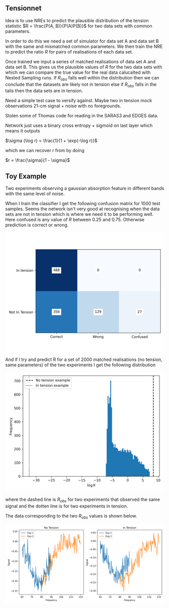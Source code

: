 Tensionnet
----------

Idea is to use NREs to predict the plausible distribution of the tension statistic $R = \frac{P(A, B)}{P(A)P(B)}$ for two data sets with common parameters.

In order to do this we need a set of simulator for data set A and data set B with the same and mismatched common parameters. We then train the NRE to predict the ratio $R$ for pairs of realisations of each data set. 

Once trained we input a series of matched realisations of data set A and data set B. This gives us the plausible values of $R$ for the two data sets with which we can compare the true value for the real data calucalted with Nested Sampling runs. If $R_{obs}$ falls well within the distribution then we can conclude that the datasets are likely not in tension else if $R_{obs}$ falls in the tails then the data sets are in tension.

Need a simple test case to versify against. Maybe two in tension mock observations 21-cm signal + noise with no foregrounds.

Stolen some of Thomas code for reading in the SARAS3 and EDGES data.

Network just uses a binary cross entropy + sigmoid on last layer which means it outputs

$\sigma (\log r) = \frac{1}{1 + \exp(-\log r)}$

which we can recover r from by doing

$r = \frac{\sigma}{1 - \sigma}$

Toy Example
-----------

Two experiments observing a gaussian absorption feature in different bands with
the same level of noise.

When I train the classifier I get the following confusion matrix for
1000 test samples. Seems the network isn't very good at recognising when the
data sets are not in tension which is where we need it to be performing well.
Here confused is any value of $R$ between 0.25 and 0.75. Otherwise prediction
is correct or wrong.

![confusion matrix](https://github.com/htjb/tension-networks/blob/main/test_confusion_matrix.png)

And if I try and predict R for a set of 2000 matched realisations (no tension, 
same parameters) of the two experiments I get the following distribution

![R distribution](https://github.com/htjb/tension-networks/blob/main/test_r_hist.png)

where the dashed line is $R_{obs}$ for two experiments that observed the same
signal and the dotten line is for two experiments in tension.

The data corresponding to the two $R_{obs}$ values is shown below.

![R distribution](https://github.com/htjb/tension-networks/blob/main/test_case_data.png)